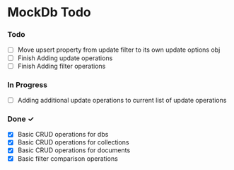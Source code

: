 # MockDb Todo

### Todo

- [ ] Move upsert property from update filter to its own update options obj 
- [ ] Finish Adding update operations
- [ ] Finish Adding filter operations

### In Progress

- [ ] Adding additional update operations to current list of update operations
 
### Done ✓

- [x] Basic CRUD operations for dbs
- [x] Basic CRUD operations for collections
- [x] Basic CRUD operations for documents
- [x] Basic filter comparison operations